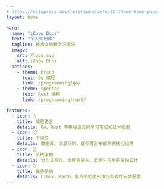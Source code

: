```yaml
---
# https://vitepress.dev/reference/default-theme-home-page
layout: home

hero:
  name: "iKnow Docs"
  text: "个人知识库"
  tagline: 技术文档和学习笔记
  image:
    src: /logo.svg
    alt: iKnow Docs
  actions:
    - theme: brand
      text: Go 编程
      link: /programming/go/
    - theme: sponsor
      text: Rust 编程
      link: /programming/rust/

features:
  - icon: 📖
    title: 编程语言
    details: Go、Rust 等编程语言的学习笔记和技术指南
  - icon: 📋
    title: 中间件
    details: 数据库、消息队列、缓存等分布式系统核心组件
  - icon: 📓
    title: 系统架构
    details: 分布式系统、微服务架构、云原生应用等架构设计
  - icon: 📒
    title: 操作系统
    details: Linux、MacOS 等系统的使用技巧和软件安装配置
---
```

